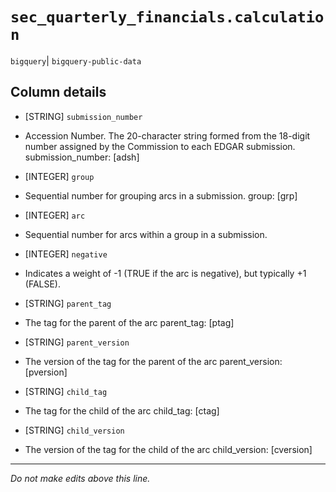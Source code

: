 # `sec_quarterly_financials.calculation`
`bigquery`| `bigquery-public-data`

## Column details
* [STRING]    `submission_number`
 - Accession Number. The 20-character string formed from the 18-digit number assigned by the Commission to each EDGAR submission. submission_number: [adsh]
* [INTEGER]   `group`
 - Sequential number for grouping arcs in a submission. group: [grp]
* [INTEGER]   `arc`
 - Sequential number for arcs within a group in a submission.
* [INTEGER]   `negative`
 - Indicates a weight of -1 (TRUE if the arc is negative), but typically +1 (FALSE).
* [STRING]    `parent_tag`
 - The tag for the parent of the arc parent_tag: [ptag]
* [STRING]    `parent_version`
 - The version of the tag for the parent of the arc parent_version: [pversion]
* [STRING]    `child_tag`
 - The tag for the child of the arc child_tag: [ctag]
* [STRING]    `child_version`
 - The version of the tag for the child of the arc child_version: [cversion]

-------------------------------------------------------------------------------
*Do not make edits above this line.*
